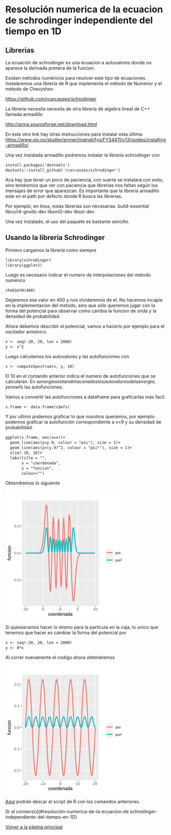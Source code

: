 # Resolución numerica de la ecuacion de schrodinger independiente del tiempo en 1D

## Librerias
La ecuación de schrodinger es una ecuacion a autovalores donde no aparece la derivada primera de la funcion. 

Existen métodos numéricos para resolver este tipo de ecuaciones.
Instalaremos una librería de R que implementa el método de Numerov y el método de Chevyshev.

https://github.com/rcarcasses/schrodinger

La libreria necesita necesita de otra librería de algebra lineal de C++ llamada armadillo

http://arma.sourceforge.net/download.html

En este otro link hay otras instrucciones para instalar esta última:
https://www.uio.no/studier/emner/matnat/fys/FYS4411/v13/guides/installing-armadillo/

Una vez instalada armadillo podremos instalar la libreria schrodinger con

```
install.packages('devtools')
devtools::install_github('rcarcasses/schrodinger')
```

Aca hay que tener un poco de paciencia, con suerte se instalará con exito, sino tendremos que ver con paciencia que librerias nos faltan según los mensajes de error que aparezcan.
Es importante que la libreria armadillo este en el path por defecto donde R busca las librerias.

Por ejemplo, en linux, estas librerias son necesarias:
build-essential libcurl4-gnutls-dev libxml2-dev libssl-dev

Una vez instalado, el uso del paquete es bastante sencillo.

## Usando la libreria Schrodinger
Primero cargamos la librería como siempre
```
library(schrodinger)
library(ggplot2)
```

Luego es necesario indicar el numero de interpolaciones del metodo numérico

```
chebSetN(400)
```

Dejaremos ese valor en 400 y nos olvidaremos de el. No hacemos incapie en la implementacion del metodo, sino que sólo queremos jugar con la forma del potencial para observar como cambia la funcion de onda y la densidad de probabilidad.

Ahora debemos describir el potencial, vamos a hacerlo por ejemplo para el oscilador armónico.

```
x <- seq(-20, 20, len = 2000)
y <- x^2
```

Luego calculamos los autovalores y las autofunciones con 

```
s <- computeSpectrum(x, y, 10) 
```

El 10 en el comando anterior indica el numero de autofunciones que se calcularan.
En s$energies estan almacenados los autovalores de la energia, y en s$wfs las autofunciones.

Vamos a convertir las autofunciones a dataframe para graficarlas más facil.

```
s.frame <- data.frame(s$wfs)
```

Y por ultimo podemos graficar lo que nosotros queramos, por ejemplo podemos graficar la autofunción correspondiente a v=9
y su densidad de probabilidad.

```
ggplot(s.frame, aes(x=x))+
  geom_line(aes(y=y.9, colour = "psi"), size = 1)+
  geom_line(aes(y=(y.9)^2, colour = "psi²"), size = 1)+
  xlim(-10, 10)+
  labs(title = "",
       x = "coordenada",
       y = "funcion",
       colour="")
```

Obtendremos lo siguiente

![oscilador armonico](figuras/ecdif/oscilador%20armonico)

Si quiesieramos hacer lo mismo para la partícula en la caja, lo unico que tenemos que hacer es cambiar la forma del potencial por

```
x <- seq(-20, 20, len = 2000)
y <- 0*x
```

Al correr nuevamente el codigo ahora obtendremos

![caja](figuras/ecdif/caja)

[Aquí](scripts/schrodinger.R) podrán descar el script de R con los comandos anteriores.

[Ir al comienzo](#resolución-numerica-de-la-ecuacion-de schrodinger-independiente-del-tiempo-en-1D)

[Volver a la página principal](README.md)
